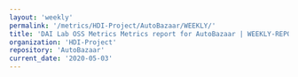 ```yaml
---
layout: 'weekly'
permalink: '/metrics/HDI-Project/AutoBazaar/WEEKLY/'
title: 'DAI Lab OSS Metrics Metrics report for AutoBazaar | WEEKLY-REPORT-2020-05-03'
organization: 'HDI-Project'
repository: 'AutoBazaar'
current_date: '2020-05-03'
---
```

